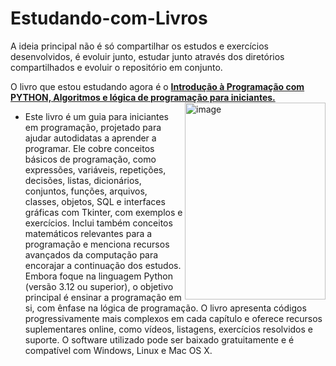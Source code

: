 # Estudando-com-Livros
A ideia principal não é só compartilhar os estudos e exercícios desenvolvidos, é evoluir junto, estudar junto através dos diretórios compartilhados e evoluir o repositório em conjunto.

O livro que estou estudando agora é o <a href='https://amzn.to/3JLwXNa'>**Introdução à Programação com PYTHON, Algoritmos e lógica de programação para iniciantes.**</a>
<a href="https://amzn.to/3JLwXNa">
  <img align="right" width="225" height="315" src="https://m.media-amazon.com/images/I/61OKqJ+8AzL._SY466_.jpg" alt="image"> 
</a> 
- Este livro é um guia para iniciantes em programação, projetado para ajudar autodidatas a aprender a programar. Ele cobre conceitos básicos de programação, como expressões, variáveis, repetições, decisões, listas, dicionários, conjuntos, funções, arquivos, classes, objetos, SQL e interfaces gráficas com Tkinter, com exemplos e exercícios. Inclui também conceitos matemáticos relevantes para a programação e menciona recursos avançados da computação para encorajar a continuação dos estudos. Embora foque na linguagem Python (versão 3.12 ou superior), o objetivo principal é ensinar a programação em si, com ênfase na lógica de programação. O livro apresenta códigos progressivamente mais complexos em cada capítulo e oferece recursos suplementares online, como vídeos, listagens, exercícios resolvidos e suporte. O software utilizado pode ser baixado gratuitamente e é compatível com Windows, Linux e Mac OS X.
